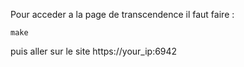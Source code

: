 Pour acceder a la page de transcendence il faut faire :
```shell
make
```
puis aller sur le site https://your_ip:6942
